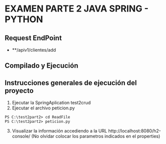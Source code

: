 # EXAMEN PARTE 2 JAVA SPRING - PYTHON

## Request EndPoint
* **/apiv1/clientes/add

## Compilado y Ejecución

## Instrucciones generales de ejecución del proyecto

1. Ejecutar la SpringAplication test2crud
2. Ejecutar el archivo peticion.py

```console
PS C:\test2part2> cd ReadFile
PS C:\test2part2> peticion.py
```
3. Visualizar la información accediendo a la URL http://localhost:8080/h2-console/ (No olvidar colocar los parametros indicados en el properties)